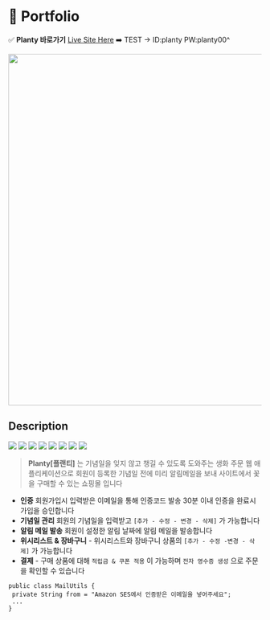# :rocket: Portfolio 
:white_check_mark: **Planty 바로가기** [Live Site Here](http://54.180.95.234:8888/planty) :arrow_right:
TEST -> ID:planty PW:planty00^

<img src="https://user-images.githubusercontent.com/52145267/111436651-9196bb80-8745-11eb-9008-827f61216ce9.gif"  width="700"/>

## Description
 <img src="https://img.shields.io/badge/Spring-6DB33F?style=flat-square&logo=Spring&logoColor=white"/> <img src="https://img.shields.io/badge/Java-B1361E?style=flat-square&logo=Java&logoColor=white"/> <img src="https://img.shields.io/badge/JavaScript-FF9900?style=flat-square&logo=JavaScript&logoColor=white"/> <img src="https://img.shields.io/badge/CSS-1572B6?style=flat-square&logo=CSS3&logoColor=white"/> <img src="https://img.shields.io/badge/MySQL-27A1C5?style=flat-square&logo=MySQL&logoColor=white"/> <img src="https://img.shields.io/badge/AWS-333333?style=flat-square&logo=Amazon-AWS&logoColor=white"/> <img src="https://img.shields.io/badge/Ubuntu-FC60A8?style=flat-square&logo=Ubuntu&logoColor=white"/> <img src="https://img.shields.io/badge/Apache Tomcat-9F55FF?style=flat-square&logo=Apache-Tomcat&logoColor=white"/>

> **Planty[플랜티]** 는 기념일을 잊지 않고 챙길 수 있도록 도와주는 생화 주문 웹 애플리케이션으로 
> 회원이 등록한 기념일 전에 미리 알림메일을 보내
> 사이트에서 꽃을 구매할 수 있는 쇼핑몰 입니다 

- **인증** 회원가입시 입력받은 이메일을 통해 인증코드 발송 30분 이내 인증을 완료시 가입을 승인합니다
- **기념일 관리** 회원의 기념일을 입력받고 `[추가 - 수정 - 변경 - 삭제]` 가 가능합니다 
- **알림 메일 발송** 회원이 설정한 알림 날짜에 알림 메일을 발송합니다
- **위시리스트 & 장바구니** - 위시리스트와 장바구니 상품의 `[추가 - 수정 -변경 - 삭제]` 가 가능합니다
- **결제** - 구매 상품에 대해 `적립금 & 쿠폰 적용` 이 가능하며 `전자 영수증 생성` 으로 주문을 확인할 수 있습니다 


```
public class MailUtils {
 private String from = "Amazon SES에서 인증받은 이메일을 넣어주세요";
 ...
}
```
